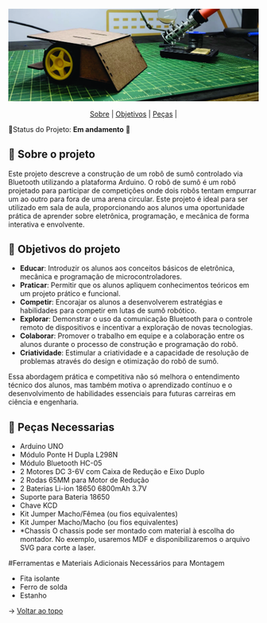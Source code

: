 <span id="topo">
<div align="center">
    
![banner](https://github.com/linguanotto/RoboSumoArduinoUno/blob/Master/imagens/Capa.jpg)

</div>
    
<p align="center">
    <a href="#sobre">Sobre</a>  |  
    <a href="#Objetivos">Objetivos</a>  | 
    <a href="#Pecas">Peças</a>  | 

</p>    

📌Status do Projeto: **Em andamento** 🚧
    
<span id="sobre">
    
## 📑 Sobre o projeto

Este projeto descreve a construção de um robô de sumô controlado via Bluetooth utilizando a plataforma Arduino. O robô de sumô é um robô projetado para participar de competições onde dois robôs tentam empurrar um ao outro para fora de uma arena circular. Este projeto é ideal para ser utilizado em sala de aula, proporcionando aos alunos uma oportunidade prática de aprender sobre eletrônica, programação, e mecânica de forma interativa e envolvente. 

<span id="Objetivos">
  
## 📑 Objetivos do projeto

- **Educar**: Introduzir os alunos aos conceitos básicos de eletrônica, mecânica e programação de microcontroladores.
- **Praticar**: Permitir que os alunos apliquem conhecimentos teóricos em um projeto prático e funcional.
- **Competir**: Encorajar os alunos a desenvolverem estratégias e habilidades para competir em lutas de sumô robótico.
- **Explorar**: Demonstrar o uso da comunicação Bluetooth para o controle remoto de dispositivos e incentivar a exploração de novas tecnologias.
- **Colaborar**: Promover o trabalho em equipe e a colaboração entre os alunos durante o processo de construção e programação do robô.
- **Criatividade**: Estimular a criatividade e a capacidade de resolução de problemas através do design e otimização do robô de sumô.

Essa abordagem prática e competitiva não só melhora o entendimento técnico dos alunos, mas também motiva o aprendizado contínuo e o desenvolvimento de habilidades essenciais para futuras carreiras em ciência e engenharia.

<span id="Pecas">

## 📑 Peças Necessarias

- Arduino UNO
- Módulo Ponte H Dupla L298N 
- Módulo Bluetooth HC-05
- 2 Motores DC 3-6V com Caixa de Redução e Eixo Duplo
- 2 Rodas 65MM para Motor de Redução
- 2 Baterias Li-ion 18650 6800mAh 3.7V
- Suporte para Bateria 18650
- Chave KCD
- Kit Jumper Macho/Fêmea (ou fios equivalentes)
- Kit Jumper Macho/Macho (ou fios equivalentes)
- *Chassis
O chassis pode ser montado com material à escolha do montador. No exemplo, usaremos MDF e disponibilizaremos o arquivo SVG para corte a laser.

#Ferramentas e Materiais Adicionais Necessários para Montagem
- Fita isolante
- Ferro de solda
- Estanho

    
→ [Voltar ao topo](#topo)
